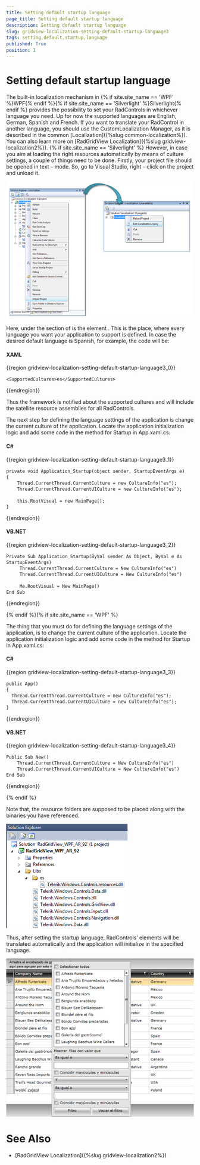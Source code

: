 ```yaml
---
title: Setting default startup language
page_title: Setting default startup language
description: Setting default startup language
slug: gridview-localization-setting-default-startup-language3
tags: setting,default,startup,language
published: True
position: 1
---
```


# Setting default startup language

The built-in localization mechanism in {% if site.site_name == 'WPF' %}WPF{% endif %}{% if site.site_name == 'Silverlight' %}Silverlight{% endif %} provides the possibility to set your RadControls in whichever language you need. Up for now the supported languages are English, German, Spanish and French.
If you want to translate your RadControl in another language, you should use the CustomLocalization Manager, as it is described in the common [Localization]({%slug common-localization%}).
You can also learn more on [RadGridView Localization]({%slug gridview-localization2%}).
{% if site.site_name == 'Silverlight' %}
However, in case you aim at loading the right resources automatically by means of culture settings, a couple of things need to be done. Firstly, your project file should be opened in text – mode. So, go to Visual Studio, right – click on the project and unload it.

![](images/Localization_DefaultLanguage1.png)

Here, under the section of <Property Group> is the element <Supported Cultures>. This is the place, where every language you want your application to support is defined. In case the desired default language is Spanish, for example, the code will be:

#### __XAML__

{{region gridview-localization-setting-default-startup-language3_0}}

	<SupportedCultures>es</SupportedCultures>
{{endregion}}


Thus the framework is notified about the supported cultures and will include the satellite resource assemblies for all RadControls.
                  

The next step for defining the language settings of the application is change the current culture of the application. Locate the application initialization logic and add some code in the method for Startup in App.xaml.cs:
                  
#### __C#__

{{region gridview-localization-setting-default-startup-language3_1}}

	private void Application_Startup(object sender, StartupEventArgs e)
	{
	    Thread.CurrentThread.CurrentCulture = new CultureInfo("es");
	    Thread.CurrentThread.CurrentUICulture = new CultureInfo("es");
	
	    this.RootVisual = new MainPage();
	}
{{endregion}}

#### __VB.NET__

{{region gridview-localization-setting-default-startup-language3_2}}

	Private Sub Application_Startup(ByVal sender As Object, ByVal e As StartupEventArgs)
	     Thread.CurrentThread.CurrentCulture = New CultureInfo("es")
	     Thread.CurrentThread.CurrentUICulture = New CultureInfo("es")
	
	     Me.RootVisual = New MainPage()
	End Sub
{{endregion}}

{% endif %}{% if site.site_name == 'WPF' %}

The thing that you must do for defining the language settings of the application, is to change the current culture of the application. Locate the application initialization logic and add some code in the method for Startup in App.xaml.cs:

#### __C#__

{{region gridview-localization-setting-default-startup-language3_3}}

	public App()
	{
	  Thread.CurrentThread.CurrentCulture = new CultureInfo("es");
	  Thread.CurrentThread.CurrentUICulture = new CultureInfo("es");
	}
{{endregion}}

#### __VB.NET__

{{region gridview-localization-setting-default-startup-language3_4}}

	Public Sub New()
	    Thread.CurrentThread.CurrentCulture = New CultureInfo("es")
	    Thread.CurrentThread.CurrentUICulture = New CultureInfo("es")
	End Sub
{{endregion}}

{% endif %}

Note that, the resource folders are supposed to be placed along with the binaries you have referenced.

![Rad Grid View localization defaultlanguage 3png](images/RadGridView_localization_defaultlanguage3png.PNG)

Thus, after setting the startup language, RadControls’ elements will be translated automatically and the application will initialize in the specified language.

![](images/Localization_DefaultLanguage2.png)

# See Also

 * [RadGridView Localization]({%slug gridview-localization2%})
